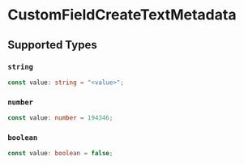 # CustomFieldCreateTextMetadata


## Supported Types

### `string`

```typescript
const value: string = "<value>";
```

### `number`

```typescript
const value: number = 194346;
```

### `boolean`

```typescript
const value: boolean = false;
```

